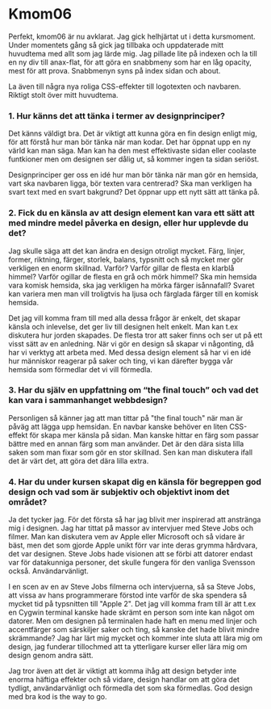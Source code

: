 Kmom06
===============================


Perfekt, kmom06 är nu avklarat. Jag gick helhjärtat ut i detta kursmoment. Under momentets gång
så gick jag tillbaka och uppdaterade mitt huvudtema med allt som jag lärde mig. Jag pillade lite på
indexen och la till en ny div till anax-flat, för att göra en snabbmeny som har en låg opacity, mest för
att prova. Snabbmenyn syns på index sidan och about.

La även till några nya roliga CSS-effekter till logotexten och navbaren. Riktigt stolt över mitt huvudtema.

<h3>1. Hur känns det att tänka i termer av designprinciper?</h3>

Det känns väldigt bra. Det är viktigt att kunna göra en fin design enligt mig, för att förstå hur man bör tänka
när man kodar. Det har öppnat upp en ny värld kan man säga. Man kan ha den mest effektivaste sidan eller coolaste funtkioner
men om designen ser dålig ut, så kommer ingen ta sidan seriöst.

Designprinciper ger oss en idé hur man bör tänka när man gör en hemsida, vart ska navbaren ligga, bör texten vara centrerad?
Ska man verkligen ha svart text med en svart bakgrund? Det öppnar upp ett nytt sätt att tänka på.


<h3>2. Fick du en känsla av att design element kan vara ett sätt att med mindre medel påverka en design, eller hur upplevde du det?</h3>

Jag skulle säga att det kan ändra en design otroligt mycket. Färg, linjer, former, riktning, färger, storlek, balans, typsnitt och så mycket mer
gör verkligen en enorm skillnad. Varför? Varför gillar de flesta en klarblå himmel? Varför ogillar de flesta en grå och mörk himmel? Ska min
hemsida vara komisk hemsida, ska jag verkligen ha mörka färger isånnafall? Svaret kan variera men man vill troligtvis ha ljusa och färglada färger
till en komisk hemsida.

Det jag vill komma fram till med alla dessa frågor är enkelt, det skapar känsla och inlevelse, det ger liv till designen helt enkelt. Man kan t.ex diskutera
hur jorden skapades. De flesta tror att saker finns och ser ut på ett visst sätt av en anledning. När vi gör en design så skapar vi någonting, då
har vi verktyg att arbeta med. Med dessa design element så har vi en idé hur människor reagerar på saker och ting, vi kan därefter bygga vår hemsida
som förmedlar det vi vill förmedla.

<h3>3. Har du själv en uppfattning om “the final touch” och vad det kan vara i sammanhanget webbdesign?</h3>

Personligen så känner jag att man tittar på "the final touch" när man är påväg att lägga upp hemsidan. En navbar kanske behöver en liten CSS-effekt för
skapa mer känsla på sidan. Man kanske hittar en färg som passar bättre med en annan färg som man använder. Det är den dära sista lilla saken som man fixar som
gör en stor skillnad. Sen kan man diskutera ifall det är värt det, att göra det dära lilla extra.


<h3>4. Har du under kursen skapat dig en känsla för begreppen god design och vad som är subjektiv och objektivt inom det området?</h3>

Ja det tycker jag. För det första så har jag blivit mer inspirerad att anstränga mig i designen. Jag har tittat på massor av intervjuer med Steve Jobs och
filmer. Man kan diskutera vem av Apple eller Microsoft och så vidare är bäst, men det som gjorde Apple unikt förr var inte deras grymma hårdvara, det var designen.
Steve Jobs hade visionen att se förbi att datorer endast var för datakunniga personer, det skulle fungera för den vanliga Svensson också. Användarvänligt.

I en scen av en av Steve Jobs filmerna och intervjuerna, så sa Steve Jobs, att vissa av hans programmerare förstod inte varför de ska spendera så mycket tid på
typsnitten till "Apple 2". Det jag vill komma fram till är att t.ex en Cygwin terminal kanske hade skrämt en person som inte kan något om datorer. Men om designen
på terminalen hade haft en menu med linjer och accentfärger som särskiljer saker och ting, så kanske det hade blivit mindre skrämmande? Jag har lärt mig mycket och
kommer inte sluta att lära mig om design, jag funderar tillochmed att ta ytterligare kurser eller lära mig om design genom andra sätt.

Jag tror även att det är viktigt att komma ihåg att design betyder inte enorma häftiga effekter och så vidare, design handlar om att göra det tydligt, användarvänligt och
förmedla det som ska förmedlas. God design med bra kod is the way to go.
